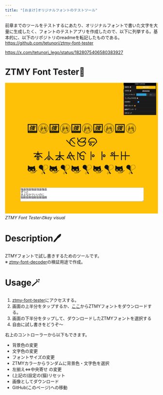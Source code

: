 ```yaml
---
title: "[おまけ]オリジナルフォントのテストツール"
---
```


前章までのツールをテストするにあたり、オリジナルフォントで書いた文字を大量に生成したく、フォントのテストアプリを作成したので、以下に列挙する。基本的に、以下のリポジトリのreadmeを転記したものである。
https://github.com/tetunori/ztmy-font-tester

https://x.com/tetunori_lego/status/1828075406580383927

# ZTMY Font Tester🦔
![](/images/20240907-tetunori-tesseract/x1.png)
*ZTMY Font Testerのkey visual*

# Description🖊️
ZTMYフォントで試し書きするためのツールです。  
※ [ztmy-font-decoder](https://github.com/tetunori/ztmy-font-decoder)の検証用途で作成。

# Usage🪄
1. [ztmy-font-tester](https://tetunori.github.io/ztmy-font-tester/)にアクセスする。
2. 画面の上半分をタップするか、[ここ](https://zutomayo.net/font/)からZTMYフォントをダウンロードする。
3. 画面の下半分をタップして、ダウンロードしたZTMYフォントを選択する
4. 自由に試し書きをどうぞ～  

右上のコントローラーから以下もできます。
- 背景色の変更
- 文字色の変更
- フォントサイズの変更
- ZTMYカラーからランダムに背景色・文字色を選択
- 左揃え⇔中央寄せ の変更
- (上記の)設定の(猫)リセット
- 画像としてダウンロード
- GitHub(このページ)への移動
